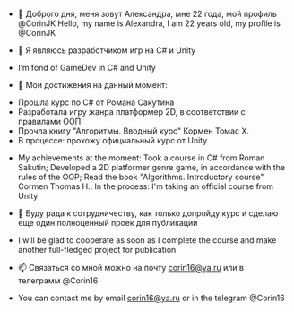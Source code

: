 - 👋 Доброго дня, меня зовут Александра, мне 22 года, мой профиль @CorinJK
Hello, my name is Alexandra, I am 22 years old, my profile is @CorinJK

- 👀 Я являюсь разработчиком игр на C# и Unity
- I’m fond of GameDev in C# and Unity

- 🌱 Мои достижения на данный момент: 
* Прошла курс по C# от Романа Сакутина
* Разработала игру жанра платформер 2D, в соответствии с правилами ООП
* Прочла книгу "Алгоритмы. Вводный курс" Кормен Томас Х.
* В процессе: прохожу официальный курс от Unity
- My achievements at the moment: Took a course in C# from Roman Sakutin; Developed a 2D platformer genre game, in accordance with the rules of the OOP; Read the book "Algorithms. Introductory course" Cormen Thomas H.. In the process: I'm taking an official course from Unity

- 💞️ Буду рада к сотрудничеству, как только допройду курс и сделаю еще один полноценный проек для публикации
- I will be glad to cooperate as soon as I complete the course and make another full-fledged project for publication

- 📫 Связаться со мной можно на почту corin16@ya.ru или в телеграмм @Corin16
- You can contact me by email corin16@ya.ru or in the telegram @Corin16
